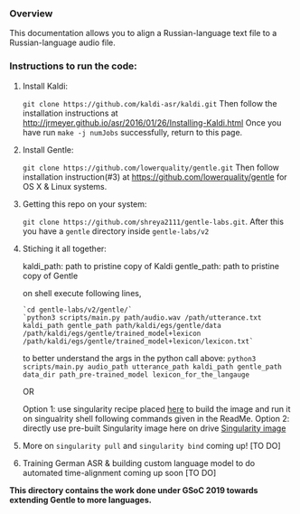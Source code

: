### Overview

This documentation allows you to align a Russian-language text file to a Russian-language audio file.


### Instructions to run the code:


1. Install Kaldi:
	
	`git clone https://github.com/kaldi-asr/kaldi.git`
	Then follow the installation instructions at http://jrmeyer.github.io/asr/2016/01/26/Installing-Kaldi.html 
	Once you have run `make -j numJobs` successfully, return to this page.
	
2. Install Gentle:

	`git clone https://github.com/lowerquality/gentle.git`
	Then follow installation instruction(#3) at https://github.com/lowerquality/gentle for OS X & Linux systems.
	
3. Getting this repo on your system: 

	`git clone https://github.com/shreya2111/gentle-labs.git`. After this you have a `gentle` directory inside `gentle-labs/v2`

4. Stiching it all together:
	
	kaldi_path: path to pristine copy of Kaldi
	gentle_path: path to pristine copy of Gentle
	
	on shell execute following lines, 
	```
	`cd gentle-labs/v2/gentle/`
	`python3 scripts/main.py path/audio.wav /path/utterance.txt kaldi_path gentle_path path/kaldi/egs/gentle/data /path/kaldi/egs/gentle/trained_model+lexicon /path/kaldi/egs/gentle/trained_model+lexicon/lexicon.txt`
	```	
	to better understand the args in the python call above: 
	`python3 scripts/main.py audio_path utterance_path kaldi_path gentle_path data_dir path_pre-trained_model lexicon_for_the_langauge`
	
	OR 
	
	Option 1: use singularity recipe placed [here](https://github.com/shreya2111/gentle-singularity) to build the image and run it on singualrity shell following commands given in the ReadMe. 
	Option 2: directly use pre-built Singularity image here on drive [Singularity image](https://drive.google.com/drive/folders/1tt6xWZBODXElJm7aijcRDDTvglDYCHCF?usp=sharing)
	
5. More on `singularity pull` and `singularity bind` coming up! [TO DO]
6. Training German ASR & building custom language model to do automated time-alignment coming up soon [TO DO]

**This directory contains the work done under GSoC 2019 towards extending Gentle to more languages.**
